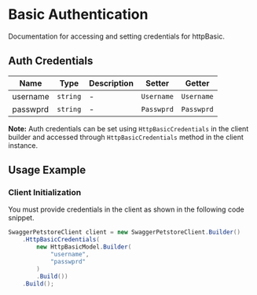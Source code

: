 
# Basic Authentication



Documentation for accessing and setting credentials for httpBasic.

## Auth Credentials

| Name | Type | Description | Setter | Getter |
|  --- | --- | --- | --- | --- |
| username | `string` | - | `Username` | `Username` |
| passwprd | `string` | - | `Passwprd` | `Passwprd` |



**Note:** Auth credentials can be set using `HttpBasicCredentials` in the client builder and accessed through `HttpBasicCredentials` method in the client instance.

## Usage Example

### Client Initialization

You must provide credentials in the client as shown in the following code snippet.

```csharp
SwaggerPetstoreClient client = new SwaggerPetstoreClient.Builder()
    .HttpBasicCredentials(
        new HttpBasicModel.Builder(
            "username",
            "passwprd"
        )
        .Build())
    .Build();
```


